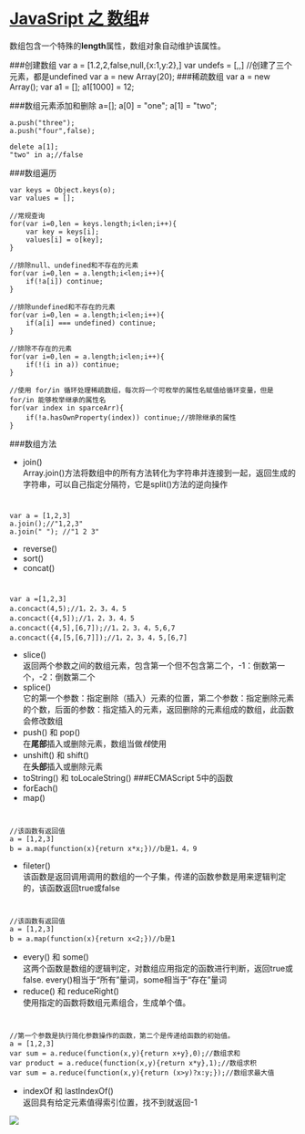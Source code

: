 # [JavaSript 之 数组]()#

数组包含一个特殊的**length**属性，数组对象自动维护该属性。

###创建数组
	var a = [1.2,2,false,null,{x:1,y:2},]
	var undefs = [,,]   //创建了三个元素，都是undefined
	var a = new Array(20);
###稀疏数组
	var a = new Array();
	var a1 = [];
	a1[1000] = 12;

###数组元素添加和删除
	a=[];
	a[0] = "one";
	a[1] = "two";

	a.push("three");
	a.push("four",false);
	
	delete a[1];
	"two" in a;//false
###数组遍历

	var keys = Object.keys(o);
	var values = [];

	//常规查询
	for(var i=0,len = keys.length;i<len;i++){
		var key = keys[i];
		values[i] = o[key];
	}

	//排除null、undefined和不存在的元素
	for(var i=0,len = a.length;i<len;i++){
		if(!a[i]) continue;
	}

	//排除undefined和不存在的元素
	for(var i=0,len = a.length;i<len;i++){
		if(a[i] === undefined) continue;
	}

	//排除不存在的元素
	for(var i=0,len = a.length;i<len;i++){
		if(!(i in a)) continue;
	}

	//使用 for/in 循环处理稀疏数组，每次将一个可枚举的属性名赋值给循环变量，但是 for/in 能够枚举继承的属性名
	for(var index in sparceArr){
		if(!a.hasOwnProperty(index)) continue;//排除继承的属性
	}
###数组方法

- join()  
Array.join()方法将数组中的所有方法转化为字符串并连接到一起，返回生成的字符串，可以自己指定分隔符，它是split()方法的逆向操作  
#
	var a = [1,2,3]
	a.join();//"1,2,3"
	a.join(" "); //"1 2 3"
- reverse()    
- sort()
- concat()
#
	var a =[1,2,3]
	a.concact(4,5);//1，2，3，4，5
	a.concact({4,5]);//1，2，3，4，5
	a.concact({4,5],[6,7]);//1，2，3，4，5,6,7
	a.concact({4,[5,[6,7]]);//1，2，3，4，5,[6,7]
- slice()  
返回两个参数之间的数组元素，包含第一个但不包含第二个，-1：倒数第一个，-2：倒数第二个
- splice()  
它的第一个参数：指定删除（插入）元素的位置，第二个参数：指定删除元素的个数，后面的参数：指定插入的元素，返回删除的元素组成的数组，此函数会修改数组
- push() 和 pop()  
在**尾部**插入或删除元素，数组当做*栈*使用
- unshift() 和 shift()  
在**头部**插入或删除元素
- toString() 和 toLocaleString()
###ECMAScript 5中的函数
- forEach()
- map() 
# 
	//该函数有返回值
	a = [1,2,3]
	b = a.map(function(x){return x*x;})//b是1，4，9
- fileter()  
该函数是返回调用调用的数组的一个子集，传递的函数参数是用来逻辑判定的，该函数返回true或false
#
	//该函数有返回值
	a = [1,2,3]
	b = a.map(function(x){return x<2;})//b是1
- every() 和 some()  
这两个函数是数组的逻辑判定，对数组应用指定的函数进行判断，返回true或false.
every()相当于“所有”量词，some相当于“存在”量词
- reduce() 和 reduceRight()  
使用指定的函数将数组元素组合，生成单个值。  
#
	//第一个参数是执行简化参数操作的函数，第二个是传递给函数的初始值。
	a = [1,2,3]
	var sum = a.reduce(function(x,y){return x+y},0);//数组求和
	var product = a.reduce(function(x,y){return x*y},1);//数组求积
	var sum = a.reduce(function(x,y){return (x>y)?x:y;});//数组求最大值
- indexOf 和 lastIndexOf()  
返回具有给定元素值得索引位置，找不到就返回-1

![](http://i.imgur.com/lIL74MN.jpg)